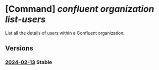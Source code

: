 # [Command] _confluent organization list-users_

List all the details of users within a Confluent organization.

## Versions

### [2024-02-13](/Resources/mgmt-plane/L3N1YnNjcmlwdGlvbnMve30vcmVzb3VyY2Vncm91cHMve30vcHJvdmlkZXJzL21pY3Jvc29mdC5jb25mbHVlbnQvb3JnYW5pemF0aW9ucy97fS9hY2Nlc3MvZGVmYXVsdC9saXN0dXNlcnM=/2024-02-13.xml) **Stable**

<!-- mgmt-plane /subscriptions/{}/resourcegroups/{}/providers/microsoft.confluent/organizations/{}/access/default/listusers 2024-02-13 -->
